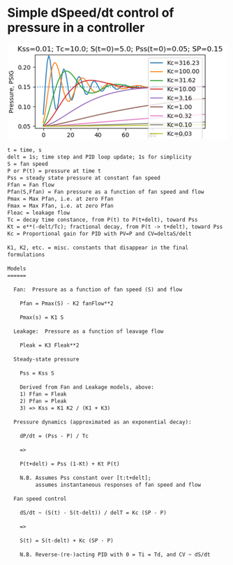 # Simple dSpeed/dt control of pressure in a controller

![](https://github.com/drbitboy/pressure_control_via_fan_velocity/raw/master/src/dsdt_pressure_control/doc/img/dsdt_pressure_control.png)

    t = time, s
    delt = 1s; time step and PID loop update; 1s for simplicity
    S = fan speed
    P or P(t) = pressure at time t
    Pss = steady state pressure at constant fan speed
    Ffan = Fan flow
    Pfan(S,Ffan) = Fan pressure as a function of fan speed and flow
    Pmax = Max Pfan, i.e. at zero Ffan
    Fmax = Max Ffan, i.e. at zero Pfan
    Fleac = leakage flow
    Tc = decay time constance, from P(t) to P(t+delt), toward Pss
    Kt = e**(-delt/Tc); fractional decay, from P(t -> t+delt), toward Pss
    Kc = Proportional gain for PID with PV=P and CV=deltaS/delt

    K1, K2, etc. = misc. constants that disappear in the final formulations

    Models
    ======

      Fan:  Pressure as a function of fan speed (S) and flow

        Pfan = Pmax(S) - K2 fanFlow**2

        Pmax(s) = K1 S

      Leakage:  Pressure as a function of leavage flow

        Pleak = K3 Fleak**2

      Steady-state pressure

        Pss = Kss S

        Derived from Fan and Leakage models, above:
        1) Ffan = Fleak
        2) Pfan = Pleak
        3) => Kss = K1 K2 / (K1 + K3)

      Pressure dynamics (approximated as an exponential decay):

        dP/dt = (Pss - P) / Tc

        => 

        P(t+delt) = Pss (1-Kt) + Kt P(t)

        N.B. Assumes Pss constant over [t:t+delt];
             assumes instantaneous responses of fan speed and flow

      Fan speed control

        dS/dt ~ (S(t) - S(t-delt)) / delT = Kc (SP - P)

        =>

        S(t) = S(t-delt) + Kc (SP - P)

        N.B. Reverse-(re-)acting PID with 0 = Ti = Td, and CV ~ dS/dt


